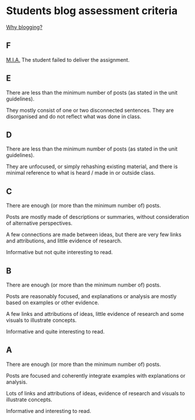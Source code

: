 # Students blog assessment criteria

[Why blogging?](https://github.com/RavensbourneWebMedia#why-blogging)

## F

[M.I.A.](http://en.wikipedia.org/wiki/Missing_in_action) The student failed to deliver the assignment. 

## E

There are less than the minimum number of posts (as stated in the unit guidelines).

They mostly consist of one or two disconnected sentences. They are disorganised and do not reflect what was done in class.

## D

There are less than the minimum number of posts (as stated in the unit guidelines). 

They are unfocused, or simply rehashing existing material, and there is minimal reference to what is heard / made in or outside class.

## C

There are enough (or more than the minimum number of) posts. 

Posts are mostly made of descriptions or summaries, without consideration of alternative perspectives. 

A few connections are made between ideas, but there are very few links and attributions, and little evidence of research.

Informative but not quite interesting to read. 

## B

There are enough (or more than the minimum number of) posts. 

Posts are reasonably focused, and explanations or analysis are mostly based on examples or other evidence. 

A few links and attributions of ideas, little evidence of research and some visuals to illustrate concepts.

Informative and quite interesting to read. 

## A

There are enough (or more than the minimum number of) posts. 

Posts are focused and coherently integrate examples with explanations or analysis. 

Lots of links and attributions of ideas, evidence of research and visuals to illustrate concepts.

Informative and interesting to read. 